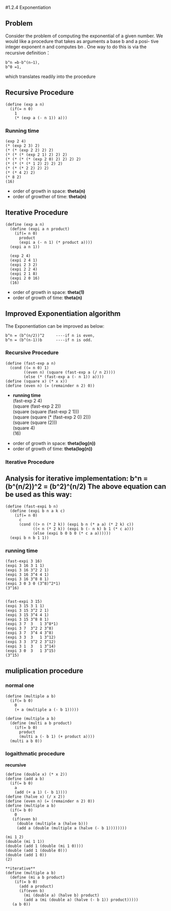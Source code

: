 #1.2.4 Exponentiation
## Problem
Consider the problem of computing the exponential of a given number. We would like a procedure that takes as arguments a base b and a posi- tive integer exponent n and computes bn . One way to do this is via the recursive definition：  	b^n =b·b^(n−1), 	b^0 =1,which translates readily into the procedure
## Recursive Procedure
```
(define (exp a n)
  (if(= n 0)
    1
    (* (exp a (- n 1)) a)))```### Running time

```(exp 2 4)
(* (exp 2 3) 2)
(* (* (exp 2 2) 2) 2)
(* (* (* (exp 2 1) 2) 2) 2)
(* (* (* (* (exp 2 0) 2) 2) 2) 2)
(* (* (* (* 1 2) 2) 2) 2)
(* (* (* 2 2) 2) 2)
(* (* 4 2) 2)
(* 8 2)
(16)
```
- order of growth in space:  **theta(n)**  
- order of growther of time: **theta(n)**

## Iterative Procedure

```
(define (exp a n)
  (define (expi a n product)
    (if(= n 0)
      product
      (expi a (- n 1) (* product a))))
  (expi a n 1))

  (exp 2 4)
  (expi 2 4 1)
  (expi 2 3 2)
  (expi 2 2 4)
  (expi 2 1 8)
  (expi 2 0 16)
  (16) 
``` 
- order of growth in space: **theta(1)**  
- order of growth of time: **theta(n)**

## Improved Exponentiation algorithm  
The Exponentiation can be improved as below:

```
b^n = (b^(n/2))^2     ----if n is even,  
b^n = (b^(n-1))b      ----if n is odd.
```
### Recursive Procedure

```
(define (fast-exp a n)  
  (cond ((= n 0) 1)
        ((even n) (square (fast-exp a (/ n 2))))
		(else (* (fast-exp a (- n 1)) a))))
(define (square x) (* x x))
(define (even n) (= (remainder n 2) 0))
```
- **running time**  
   (fast-exp 2 4)  
   (square (fast-exp 2 2))  
   (square (square (fast-exp 2 1)))  
   (square (square (* (fast-exp 2 0) 2)))  
   (square (square (2)))  
   (square 4)  
   (16)    
   
 * order of growth in space: **theta(log(n))**  
 * order of growth of time: **theta(log(n))**

### Iterative Procedure  
**Analysis for iterative implementation:**
b^n = (b^(n/2))^2 = (b^2)^(n/2) 
The above equation can be used as this way:
- 

```
(define (fast-expi b n)
  (define (expi b n a k c)
    (if(= n 0)
      c
      (cond ((> n (* 2 k)) (expi b n (* a a) (* 2 k) c))  
            ((< n (* 2 k)) (expi b (- n k) b 1 (* c a)))
            (else (expi b 0 b 0 (* c a a))))))
  (expi b n b 1 1))  

```	
### running time    

```  
(fast-expi 3 16)
(expi 3 16 3 1 1)
(expi 3 16 3^2 2 1)
(expi 3 16 3^4 4 1)
(expi 3 16 3^8 8 1)
(expi 3 0 3 0 (3^8)^2*1)
(3^16)


(fast-expi 3 15)
(expi 3 15 3 1 1)
(expi 3 15 3^2 2 1)
(expi 3 15 3^4 4 1)
(expi 3 15 3^8 8 1)
(expi 3 7  3   1 3^8*1)
(expi 3 7  3^2 2 3^8)
(expi 3 7  3^4 4 3^8)
(expi 3 3  3   1 3^12)
(expi 3 3  3^2 2 3^12)
(expi 3 1  3   1 3^14)
(expi 3 0  3   1 3^15)
(3^15)
```	
## muliplication procedure

### normal one

```
(define (multiple a b)
  (if(= b 0)  
    0  
    (+ a (multiple a (- b 1)))))

(define (multiple a b)
  (define (multi a b product)
    (if(= b 0)  
      product
      (multi a (- b 1) (+ product a))))  
  (multi a b 0))
```  
### logaithmatic procedure
**recursive**

```
(define (double x) (* x 2))
(define (add a b)
  (if(= b 0)
    a
    (add (+ a 1) (- b 1))))
(define (halve x) (/ x 2))
(define (even n) (= (remainder n 2) 0))
(define (multiple a b)
  (if(= b 0)
    0
   (if(even b)
     (double (multiple a (halve b)))
     (add a (double (multiple a (halve (- b 1))))))))
	  
(mi 1 2)
(double (mi 1 1))
(double (add 1 (double (mi 1 0))))
(double (add 1 (double 0)))
(double (add 1 0))
(2)

**iterative**
(define (multiple a b)
  (define (mi a b product)
    (if(= b 0)
      (add a product) 
      (if(even b)
        (mi (double a) (halve b) product)
        (add a (mi (double a) (halve (- b 1)) product)))))
   (a b 0))		


